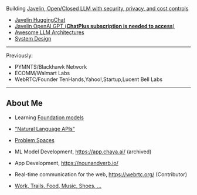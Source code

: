 Building [Javelin, Open/Closed LLM with security, privacy, and cost controls](https://www.getjavelin.io/)
- [Javelin HuggingChat](https://hf.co/chat/assistant/65bdbbf7f10680b82361aa45)
- [Javelin OpenAI GPT (**ChatPlus subscription is needed to access**) ](https://chat.openai.com/g/g-7kq4uSfJ4-javelin) 
- [Awesome LLM Architectures](https://github.com/ankumar/awesome-llm-architectures)
- [System Design](https://docs.google.com/document/d/1lL2VEVRs574OecdgTsYz-4ygnEhzJc2y8wgvPjhaW2Y/edit?usp=sharing)

---

Previously:
- PYMNTS/Blackhawk Network
- ECOMM/Walmart Labs
- WebRTC/Founder TenHands,Yahoo!,Startup,Lucent Bell Labs

---

## About Me
- Learning [Foundation models](https://docs.google.com/document/d/1POj8OKdKRYYnhPF_OwPVpCnv-xVGkYCS0Hw_OmOUNRo/edit?usp=sharing)

- ["Natural Language APIs"](https://docs.google.com/document/d/1E-sZ60oS5Iw8rZaxImInCdERm4ZNhBlfqJWpGbfT9KQ/edit?usp=sharing)

- [Problem Spaces](https://docs.google.com/document/d/1b36vcpRMI5aIp8N2j_cVvhiv8OwDRGDxPDr2bJzcCGA/edit?usp=sharing)

- ML Model Development, https://app.chaya.ai/ (archived)

- App Development, https://nounandverb.io/ 

- Real-time communication for the web, https://webrtc.org/ (Contributor)

- [Work, Trails, Food, Music, Shoes, ...](https://github.com/ankumar/Fun-Stuff) 
 
<!--
**ankumar/ankumar** is a ✨ _special_ ✨ repository because its `README.md` (this file) appears on your GitHub profile.

Here are some ideas to get you started:

- 🔭 I’m currently working on ...
- 🌱 I’m currently learning ...
- 👯 I’m looking to collaborate on ...
- 🤔 I’m looking for help with ...
- 💬 Ask me about ...
- 📫 How to reach me: ...
- 😄 Pronouns: ...
- ⚡ Fun fact: ...
-->
